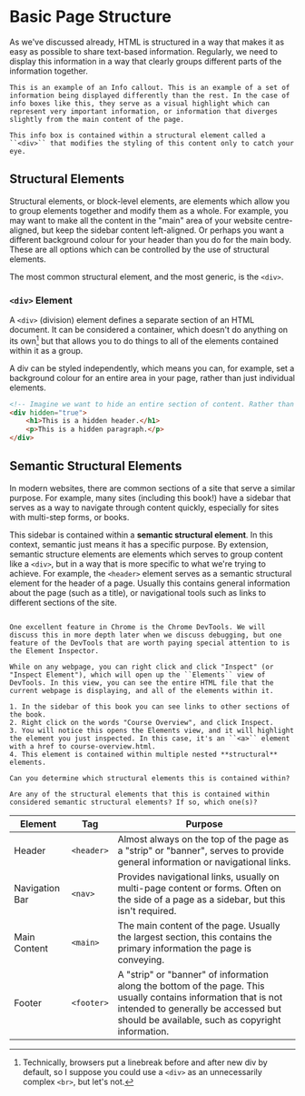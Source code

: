 # Basic Page Structure

As we've discussed already, HTML is structured in a way that makes it as easy as possible to share text-based information. Regularly, we need to display this information in a way that clearly groups different parts of the information together.

```admonish info
This is an example of an Info callout. This is an example of a set of information being displayed differently than the rest. In the case of info boxes like this, they serve as a visual highlight which can represent very important information, or information that diverges slightly from the main content of the page.

This info box is contained within a structural element called a ``<div>`` that modifies the styling of this content only to catch your eye.
```

## Structural Elements
Structural elements, or block-level elements, are elements which allow you to group elements together and modify them as a whole. For example, you may want to make all the content in the "main" area of your website centre-aligned, but keep the sidebar content left-aligned. Or perhaps you want a different background colour for your header than you do for the main body. These are all options which can be controlled by the use of structural elements.

The most common structural element, and the most generic, is the ``<div>``. 

### ``<div>`` Element
A ``<div>`` (division) element defines a separate section of an HTML document. It can be considered a container, which doesn't do anything on its own[^note] but that allows you to do things to all of the elements contained within it as a group.

A div can be styled independently, which means you can, for example, set a background colour for an entire area in your page, rather than just individual elements.

```html
<!-- Imagine we want to hide an entire section of content. Rather than add the ``hidden`` attribute to each element individually, we can wrap all of the elements in a <div>, which we can hide instead. -->
<div hidden="true">
    <h1>This is a hidden header.</h1>
    <p>This is a hidden paragraph.</p>
</div>
```

[^note]: Technically, browsers put a linebreak before and after new div by default, so I suppose you could use a ``<div>`` as an unnecessarily complex ``<br>``, but let's not.

## Semantic Structural Elements
In modern websites, there are common sections of a site that serve a similar purpose. For example, many sites (including this book!) have a sidebar that serves as a way to navigate through content quickly, especially for sites with multi-step forms, or books.

This sidebar is contained within a **semantic structural element**. In this context, semantic just means it has a specific purpose. By extension, semantic structure elements are elements which serves to group content like a ``<div>``, but in a way that is more specific to what we're trying to achieve. For example, the ``<header>`` element serves as a semantic structural element for the header of a page. Usually this contains general information about the page (such as a title), or navigational tools such as links to different sections of the site.

~~~admonish note title="Lecture Exercise - Introduction to the Inspector"

One excellent feature in Chrome is the Chrome DevTools. We will discuss this in more depth later when we discuss debugging, but one feature of the DevTools that are worth paying special attention to is the Element Inspector.

While on any webpage, you can right click and click "Inspect" (or "Inspect Element"), which will open up the ``Elements`` view of DevTools. In this view, you can see the entire HTML file that the current webpage is displaying, and all of the elements within it. 

1. In the sidebar of this book you can see links to other sections of the book.
2. Right click on the words "Course Overview", and click Inspect.
3. You will notice this opens the Elements view, and it will highlight the element you just inspected. In this case, it's an ``<a>`` element with a href to course-overview.html.
4. This element is contained within multiple nested **structural** elements. 

Can you determine which structural elements this is contained within?

Are any of the structural elements that this is contained within considered semantic structural elements? If so, which one(s)?
~~~

| Element        | Tag          | Purpose                                                                                                                                                                                                    |
|----------------|--------------|------------------------------------------------------------------------------------------------------------------------------------------------------------------------------------------------------------|
| Header         | ``<header>`` | Almost always on the top of the page as a "strip" or "banner", serves to provide general information or navigational links.                                                                                |
| Navigation Bar | ``<nav>``    | Provides navigational links, usually on multi-page content or forms. Often on the side of a page as a sidebar, but this isn't required.                                                                    |
| Main Content   | ``<main>``   | The main content of the page. Usually the largest section, this contains the primary information the page is conveying.                                                                                    |
| Footer         | ``<footer>`` | A "strip" or "banner" of information along the bottom of the page. This usually contains information that is not intended to generally be accessed but should be available, such as copyright information. |